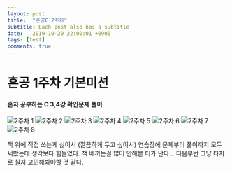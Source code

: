 ```yaml
---
layout: post
title:  "혼공C 2주차"
subtitle: Each post also has a subtitle
date:   2019-10-20 22:00:01 +0900
tags: [test]
comments: true
---
```


# 혼공 1주차 기본미션

#### 혼자 공부하는 C 3,4강 확인문제 풀이

![2주차 1](/files/2주차_1.png)
![2주차 2](/files/2주차_2.png)
![2주차 3](/files/2주차_3.png)
![2주차 4](/files/2주차_4.png)
![2주차 5](/files/2주차_5.png)
![2주차 6](/files/2주차_6.png)
![2주차 7](/files/2주차_7.png)
![2주차 8](/files/2주차_8.png)

책 위에 직접 쓰는게 싫어서 (깔끔하게 두고 싶어서) 연습장에 문제부터 풀이까지 모두 써봤는데 생각보다 힘들었다.
책 베끼는걸 많이 안해본 티가 난다... 다음부턴 그냥 타자로 칠지 고민해봐야할 것 같다.
